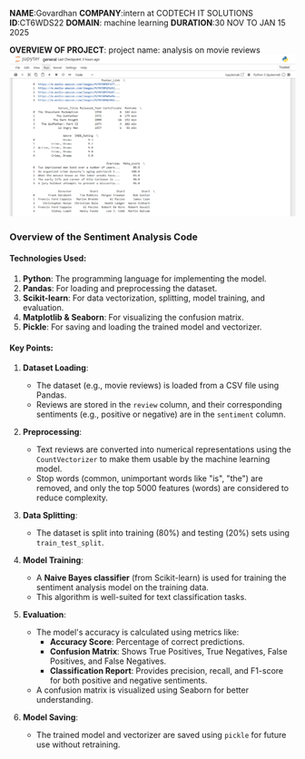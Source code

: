 **NAME**:Govardhan
**COMPANY**:intern at CODTECH IT SOLUTIONS
**ID**:CT6WDS22
**DOMAIN**: machine learning
**DURATION**:30 NOV TO JAN 15 2025

**OVERVIEW OF PROJECT**:
project name:
analysis on movie reviews
![image alt](https://github.com/govardhanRaju28/CODTECH-TASK2/blob/371b1fa3f3e671a07f11d36b9ef7f3ce185cd641/movie%20review%20.png)


### **Overview of the Sentiment Analysis Code**

#### **Technologies Used:**
1. **Python**: The programming language for implementing the model.  
2. **Pandas**: For loading and preprocessing the dataset.  
3. **Scikit-learn**: For data vectorization, splitting, model training, and evaluation.  
4. **Matplotlib & Seaborn**: For visualizing the confusion matrix.  
5. **Pickle**: For saving and loading the trained model and vectorizer.



#### **Key Points:**

1. **Dataset Loading**:
   - The dataset (e.g., movie reviews) is loaded from a CSV file using Pandas.
   - Reviews are stored in the `review` column, and their corresponding sentiments (e.g., positive or negative) are in the `sentiment` column.

2. **Preprocessing**:
   - Text reviews are converted into numerical representations using the `CountVectorizer` to make them usable by the machine learning model.
   - Stop words (common, unimportant words like "is", "the") are removed, and only the top 5000 features (words) are considered to reduce complexity.

3. **Data Splitting**:
   - The dataset is split into training (80%) and testing (20%) sets using `train_test_split`.

4. **Model Training**:
   - A **Naive Bayes classifier** (from Scikit-learn) is used for training the sentiment analysis model on the training data.
   - This algorithm is well-suited for text classification tasks.

5. **Evaluation**:
   - The model's accuracy is calculated using metrics like:
     - **Accuracy Score**: Percentage of correct predictions.
     - **Confusion Matrix**: Shows True Positives, True Negatives, False Positives, and False Negatives.
     - **Classification Report**: Provides precision, recall, and F1-score for both positive and negative sentiments.
   - A confusion matrix is visualized using Seaborn for better understanding.

6. **Model Saving**:
   - The trained model and vectorizer are saved using `pickle` for future use without retraining.


